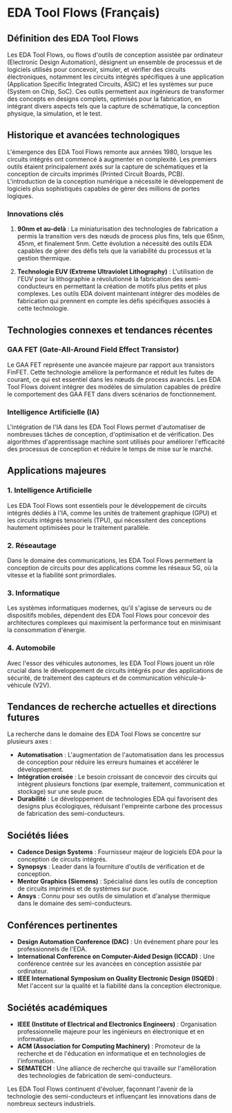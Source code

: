 # EDA Tool Flows (Français)

## Définition des EDA Tool Flows

Les EDA Tool Flows, ou flows d'outils de conception assistée par ordinateur (Electronic Design Automation), désignent un ensemble de processus et de logiciels utilisés pour concevoir, simuler, et vérifier des circuits électroniques, notamment les circuits intégrés spécifiques à une application (Application Specific Integrated Circuits, ASIC) et les systèmes sur puce (System on Chip, SoC). Ces outils permettent aux ingénieurs de transformer des concepts en designs complets, optimisés pour la fabrication, en intégrant divers aspects tels que la capture de schématique, la conception physique, la simulation, et le test.

## Historique et avancées technologiques

L'émergence des EDA Tool Flows remonte aux années 1980, lorsque les circuits intégrés ont commencé à augmenter en complexité. Les premiers outils étaient principalement axés sur la capture de schématiques et la conception de circuits imprimés (Printed Circuit Boards, PCB). L'introduction de la conception numérique a nécessité le développement de logiciels plus sophistiqués capables de gérer des millions de portes logiques.

### Innovations clés

1. **90nm et au-delà** : La miniaturisation des technologies de fabrication a permis la transition vers des nœuds de process plus fins, tels que 65nm, 45nm, et finalement 5nm. Cette évolution a nécessité des outils EDA capables de gérer des défis tels que la variabilité du processus et la gestion thermique.
   
2. **Technologie EUV (Extreme Ultraviolet Lithography)** : L'utilisation de l'EUV pour la lithographie a révolutionné la fabrication des semi-conducteurs en permettant la création de motifs plus petits et plus complexes. Les outils EDA doivent maintenant intégrer des modèles de fabrication qui prennent en compte les défis spécifiques associés à cette technologie.

## Technologies connexes et tendances récentes

### GAA FET (Gate-All-Around Field Effect Transistor)

Le GAA FET représente une avancée majeure par rapport aux transistors FinFET. Cette technologie améliore la performance et réduit les fuites de courant, ce qui est essentiel dans les nœuds de process avancés. Les EDA Tool Flows doivent intégrer des modèles de simulation capables de prédire le comportement des GAA FET dans divers scénarios de fonctionnement.

### Intelligence Artificielle (IA)

L'intégration de l'IA dans les EDA Tool Flows permet d'automatiser de nombreuses tâches de conception, d'optimisation et de vérification. Des algorithmes d'apprentissage machine sont utilisés pour améliorer l'efficacité des processus de conception et réduire le temps de mise sur le marché.

## Applications majeures

### 1. Intelligence Artificielle

Les EDA Tool Flows sont essentiels pour le développement de circuits intégrés dédiés à l'IA, comme les unités de traitement graphique (GPU) et les circuits intégrés tensoriels (TPU), qui nécessitent des conceptions hautement optimisées pour le traitement parallèle.

### 2. Réseautage

Dans le domaine des communications, les EDA Tool Flows permettent la conception de circuits pour des applications comme les réseaux 5G, où la vitesse et la fiabilité sont primordiales.

### 3. Informatique

Les systèmes informatiques modernes, qu'il s'agisse de serveurs ou de dispositifs mobiles, dépendent des EDA Tool Flows pour concevoir des architectures complexes qui maximisent la performance tout en minimisant la consommation d'énergie.

### 4. Automobile

Avec l'essor des véhicules autonomes, les EDA Tool Flows jouent un rôle crucial dans le développement de circuits intégrés pour des applications de sécurité, de traitement des capteurs et de communication véhicule-à-véhicule (V2V).

## Tendances de recherche actuelles et directions futures

La recherche dans le domaine des EDA Tool Flows se concentre sur plusieurs axes :

- **Automatisation** : L'augmentation de l'automatisation dans les processus de conception pour réduire les erreurs humaines et accélérer le développement.
- **Intégration croisée** : Le besoin croissant de concevoir des circuits qui intègrent plusieurs fonctions (par exemple, traitement, communication et stockage) sur une seule puce.
- **Durabilité** : Le développement de technologies EDA qui favorisent des designs plus écologiques, réduisant l'empreinte carbone des processus de fabrication des semi-conducteurs.

## Sociétés liées

- **Cadence Design Systems** : Fournisseur majeur de logiciels EDA pour la conception de circuits intégrés.
- **Synopsys** : Leader dans la fourniture d'outils de vérification et de conception.
- **Mentor Graphics (Siemens)** : Spécialisé dans les outils de conception de circuits imprimés et de systèmes sur puce.
- **Ansys** : Connu pour ses outils de simulation et d'analyse thermique dans le domaine des semi-conducteurs.

## Conférences pertinentes

- **Design Automation Conference (DAC)** : Un événement phare pour les professionnels de l'EDA.
- **International Conference on Computer-Aided Design (ICCAD)** : Une conférence centrée sur les avancées en conception assistée par ordinateur.
- **IEEE International Symposium on Quality Electronic Design (ISQED)** : Met l'accent sur la qualité et la fiabilité dans la conception électronique.

## Sociétés académiques

- **IEEE (Institute of Electrical and Electronics Engineers)** : Organisation professionnelle majeure pour les ingénieurs en électronique et en informatique.
- **ACM (Association for Computing Machinery)** : Promoteur de la recherche et de l'éducation en informatique et en technologies de l'information.
- **SEMATECH** : Une alliance de recherche qui travaille sur l'amélioration des technologies de fabrication de semi-conducteurs.

Les EDA Tool Flows continuent d'évoluer, façonnant l'avenir de la technologie des semi-conducteurs et influençant les innovations dans de nombreux secteurs industriels.